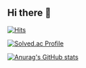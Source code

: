 ## Hi there 👋

[![Hits](https://hits.seeyoufarm.com/api/count/incr/badge.svg?url=https%3A%2F%2Fsnow-jun-0.github.io%2Fsnow-jun-0%2F&count_bg=%2379C83D&title_bg=%23555555&icon=adobeillustrator.svg&icon_color=%23E7E7E7&title=Visits&edge_flat=false)](https://hits.seeyoufarm.com)

[![Solved.ac Profile](http://mazassumnida.wtf/api/v2/generate_badge?boj=wjo8703)](https://solved.ac/wjo8703/)



[![Anurag's GitHub stats](https://github-readme-stats.vercel.app/apisnow-jun-0=anuraghazra)](https://github.com/anuraghazra/github-readme-stats)






<!--
**snow-jun-0/snow-jun-0** is a ✨ _special_ ✨ repository because its `README.md` (this file) appears on your GitHub profile.
-->
